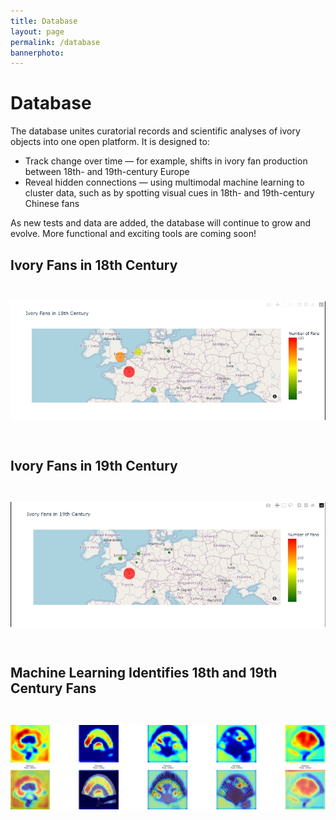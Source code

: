 ```yaml
---
title: Database
layout: page
permalink: /database
bannerphoto:
---
```


<h1>Database</h1>
<p>The database unites curatorial records and scientific analyses of ivory objects into one open platform. It is designed to:</p> 

- Track change over time — for example, shifts in ivory fan production between 18th- and 19th-century Europe
- Reveal hidden connections — using multimodal machine learning to cluster data, such as by spotting visual cues in 18th- and 19th-century Chinese fans 

As new tests and data are added, the database will continue to grow and evolve. More functional and exciting tools are coming soon!


<h2>Ivory Fans in 18th Century</h2>
<img src="/assets/img/ivory fans 18th century.jpg" alt="Ivory Fans in 18th Century" style="max-width:100%;margin:2em 0;">

<h2>Ivory Fans in 19th Century</h2>
<img src="/assets/img/ivory fans in the 19th century.jpg" alt="Ivory Fans in 19th Century" style="max-width:100%;margin:2em 0;">

<h2>Machine Learning Identifies 18th and 19th Century Fans</h2>
<img src="/assets/img/Machine learning identifies 18th and 19th century fans.jpg" alt="Machine Learning Identifies 18th and 19th Century Fans" style="max-width:100%;margin:2em 0;">
